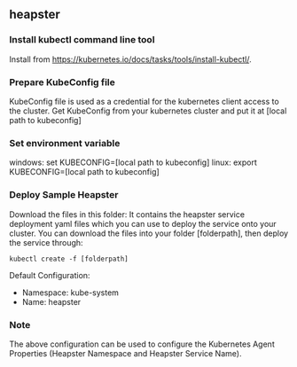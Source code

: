 ## heapster ##
### Install kubectl command line tool ###
Install from https://kubernetes.io/docs/tasks/tools/install-kubectl/.
### Prepare KubeConfig file ###
KubeConfig file is used as a credential for the kubernetes client access to the cluster. 
Get KubeConfig from your kubernetes cluster and put it at [local path to kubeconfig]
### Set environment variable ###
windows: set KUBECONFIG=[local path to kubeconfig]
linux: export KUBECONFIG=[local path to kubeconfig]
### Deploy Sample Heapster ###
Download the files in this folder: It contains the heapster service deployment yaml files which you can use to deploy the service onto your cluster. You can download the files into your folder [folderpath], then deploy the service through:
```
kubectl create -f [folderpath]
```
Default Configuration:
 - Namespace: kube-system
 - Name: heapster

### Note ###
The above configuration can be used to configure the Kubernetes Agent Properties (Heapster Namespace and Heapster Service Name).
